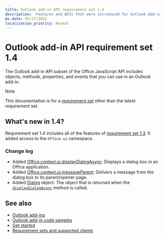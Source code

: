 ```yaml
---
title: Outlook add-in API requirement set 1.4
description: 'Features and APIs that were introduced for Outlook Add-ins and the Office JavaScript APIs as part of Mailbox API 1.4.'
ms.date: 05/17/2021
localization_priority: Normal
---
```


# Outlook add-in API requirement set 1.4

The Outlook add-in API subset of the Office JavaScript API includes objects, methods, properties, and events that you can use in an Outlook add-in.

> [!NOTE]
> This documentation is for a [requirement set](../../requirement-sets/outlook-api-requirement-sets.md) other than the latest requirement set.

## What's new in 1.4?

Requirement set 1.4 includes all of the features of [requirement set 1.3](../requirement-set-1.3/outlook-requirement-set-1.3.md). It added access to the `Office.ui` namespace.

### Change log

- Added [Office.context.ui.displayDialogAsync](/javascript/api/office/office.ui#displayDialogAsync_startAddress__options__callback_): Displays a dialog box in an Office application.
- Added [Office.context.ui.messageParent](/javascript/api/office/office.ui#messageParent_message__messageOptions_): Delivers a message from the dialog box to its parent/opener page.
- Added [Dialog](/javascript/api/office/office.dialog) object: The object that is returned when the [`displayDialogAsync`](/javascript/api/office/office.ui#displayDialogAsync_startAddress__options__callback_) method is called.

## See also

- [Outlook add-ins](../../../outlook/outlook-add-ins-overview.md)
- [Outlook add-in code samples](https://developer.microsoft.com/outlook/gallery/?filterBy=Outlook,Samples,Add-ins)
- [Get started](../../../quickstarts/outlook-quickstart.md)
- [Requirement sets and supported clients](../../requirement-sets/outlook-api-requirement-sets.md)
